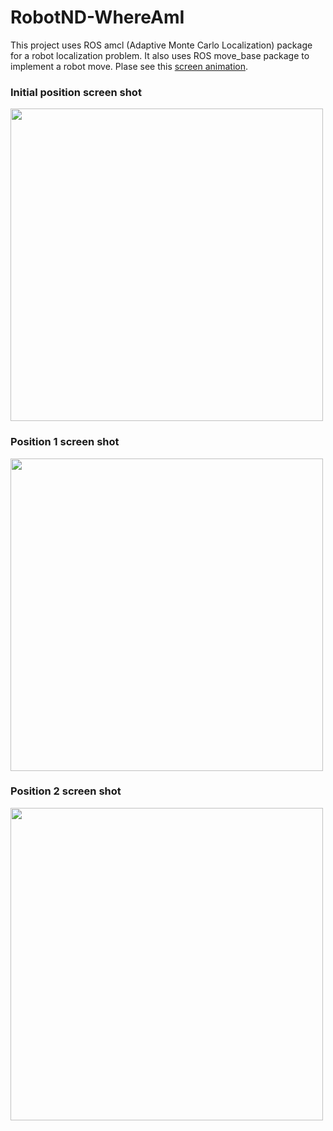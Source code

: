 # RobotND-WhereAmI

This project uses ROS amcl (Adaptive Monte Carlo Localization) package for a robot localization problem.
It also uses ROS move_base package to implement a robot move. Plase see this
[screen animation](https://drive.google.com/file/d/1MWK_HzjFOM8zax4BueuzpNDKP5VAOFFZ/view?usp=sharing).

### Initial position screen shot

<img src="https://raw.githubusercontent.com/sungpily/RobotND-WhereAmI/master/screenshot/Screenshot%20from%202019-07-31%2020-46-40.png" width="500">

### Position 1 screen shot

<img src="https://raw.githubusercontent.com/sungpily/RobotND-WhereAmI/master/screenshot/Screenshot%20from%202019-07-31%2020-47-37.png" width="500">

### Position 2 screen shot

<img src="https://raw.githubusercontent.com/sungpily/RobotND-WhereAmI/master/screenshot/Screenshot%20from%202019-07-31%2020-48-54.png" width="500">
